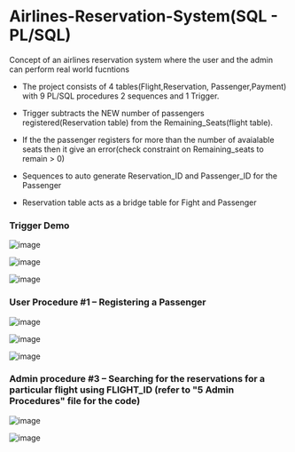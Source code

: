 # Airlines-Reservation-System(SQL - PL/SQL)
Concept of an airlines reservation system where the user and the admin can perform real world fucntions

* The project consists of 4 tables(Flight,Reservation, Passenger,Payment) with 9 PL/SQL procedures 2 sequences and 1 Trigger. 

* Trigger subtracts the NEW number of passengers registered(Reservation table) from the Remaining_Seats(flight table). 
* If the the passenger registers for more than the number of avaialable seats then it give an error(check constraint on Remaining_seats to remain > 0)
* Sequences to auto generate Reservation_ID and Passenger_ID for the Passenger
* Reservation table acts as a bridge table for Fight and Passenger

### Trigger Demo
![image](https://user-images.githubusercontent.com/52587103/60775991-9ee94f00-a0f6-11e9-8559-b63b9c9042c9.png)

![image](https://user-images.githubusercontent.com/52587103/60775992-a3ae0300-a0f6-11e9-958a-6743d5fd43d8.png)

![image](https://user-images.githubusercontent.com/52587103/60775994-a6a8f380-a0f6-11e9-8fd0-2794e94db96c.png)

### User Procedure #1 – Registering a Passenger

![image](https://user-images.githubusercontent.com/52587103/60775999-ac9ed480-a0f6-11e9-809e-c9814aa838a4.png)

![image](https://user-images.githubusercontent.com/52587103/60776001-af99c500-a0f6-11e9-8150-4107c8afabf6.png)

![image](https://user-images.githubusercontent.com/52587103/60776006-b1fc1f00-a0f6-11e9-8640-0a6f887e44d9.png)

### Admin procedure #3 – Searching for the reservations for a particular flight using FLIGHT_ID (refer to "5 Admin Procedures" file for the code)

![image](https://user-images.githubusercontent.com/52587103/60776007-b45e7900-a0f6-11e9-98ce-f666f28a20c6.png)

![image](https://user-images.githubusercontent.com/52587103/60776011-b7596980-a0f6-11e9-98d9-7c928a811ccc.png)
